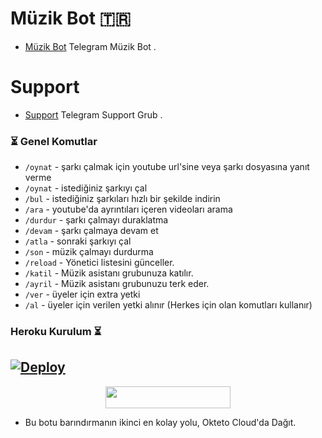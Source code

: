 
# Müzik Bot 🇹🇷
- [Müzik Bot](https://t.me/LuksMusicRoBot) Telegram Müzik Bot .

# Support 
- [Support](https://t.me/NeonSUP) Telegram Support Grub .


### ⏳ Genel Komutlar
- `/oynat` - şarkı çalmak için youtube url'sine veya şarkı dosyasına yanıt verme
- `/oynat` - istediğiniz şarkıyı çal
- `/bul` - istediğiniz şarkıları hızlı bir şekilde indirin 
- `/ara` - youtube'da ayrıntıları içeren videoları arama 
- `/durdur` - şarkı çalmayı duraklatma 
- `/devam` - şarkı çalmaya devam et 
- `/atla` - sonraki şarkıyı çal 
- `/son` - müzik çalmayı durdurma
- `/reload` - Yönetici listesini günceller. 
- `/katil` - Müzik asistanı  grubunuza katılır. 
- `/ayril` - Müzik asistanı grubunuzu terk eder. 
- `/ver` - üyeler için extra yetki 
- `/al` - üyeler için verilen yetki alınır (Herkes için olan komutları kullanır) 


### Heroku Kurulum ⏳
[![Deploy](https://www.herokucdn.com/deploy/button.svg)](https://heroku.com/deploy?template=https://github.com/XTQ05/Music)
-

<p align="center"><a href="https://cloud.okteto.com/deploy?repository=https://github.com/MehmetAtes21/Music"><img src="https://img.shields.io/badge/Deploy%20To%20Okteto-informational?style=for-the-badge&logo=Okteto" width="200" height="35.45"/></a></p>

- Bu botu barındırmanın ikinci en kolay yolu, Okteto Cloud'da Dağıt. 
